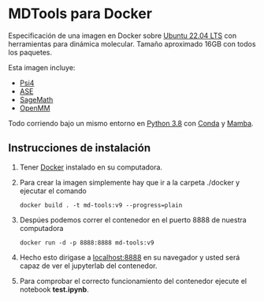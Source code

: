 # MDTools para Docker
Especificación de una imagen en Docker sobre [Ubuntu 22.04 LTS](https://ubuntu.com/download) con herramientas para dinámica molecular. Tamaño aproximado 16GB con todos los paquetes.

Esta imagen incluye:
* [Psi4](https://psicode.org/)
* [ASE](https://wiki.fysik.dtu.dk/ase/index.html)
* [SageMath](https://www.sagemath.org/)
* [OpenMM](https://openmm.org/)

Todo corriendo bajo un mismo entorno en [Python 3.8](https://www.python.org/) con [Conda](https://docs.conda.io/en/latest/) y [Mamba](https://mamba.readthedocs.io/en/latest/).

## Instrucciones de instalación
1. Tener [Docker](https://www.docker.com/) instalado en su computadora.
2. Para crear la imagen simplemente hay que ir a la carpeta ./docker y ejecutar el comando

    ```
    docker build . -t md-tools:v9 --progress=plain
    ```
3. Despúes podemos correr el contenedor en el puerto 8888 de nuestra computadora

    ```
    docker run -d -p 8888:8888 md-tools:v9
    ```
4. Hecho esto dirigase a [localhost:8888](http://localhost:8888) en su navegador y usted será capaz de ver el jupyterlab del contenedor.
5. Para comprobar el correcto funcionamiento del contenedor ejecute el notebook **test.ipynb**.
